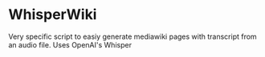 # WhisperWiki
Very specific script to easiy generate mediawiki pages with transcript from an audio file. Uses OpenAI's Whisper

